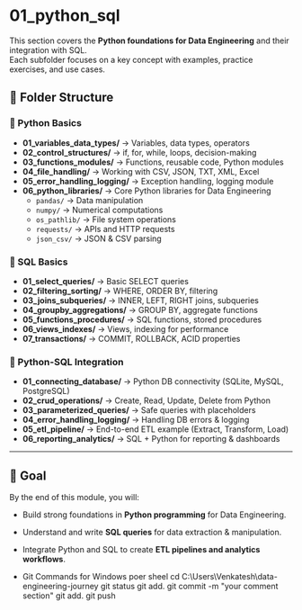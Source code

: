 # 01_python_sql

This section covers the **Python foundations for Data Engineering** and their integration with SQL.  
Each subfolder focuses on a key concept with examples, practice exercises, and use cases.

## 📂 Folder Structure

### 🔹 Python Basics
- **01_variables_data_types/** → Variables, data types, operators  
- **02_control_structures/** → if, for, while, loops, decision-making  
- **03_functions_modules/** → Functions, reusable code, Python modules  
- **04_file_handling/** → Working with CSV, JSON, TXT, XML, Excel  
- **05_error_handling_logging/** → Exception handling, logging module  
- **06_python_libraries/** → Core Python libraries for Data Engineering  
  - `pandas/` → Data manipulation  
  - `numpy/` → Numerical computations  
  - `os_pathlib/` → File system operations  
  - `requests/` → APIs and HTTP requests  
  - `json_csv/` → JSON & CSV parsing  

### 🔹 SQL Basics
- **01_select_queries/** → Basic SELECT queries  
- **02_filtering_sorting/** → WHERE, ORDER BY, filtering  
- **03_joins_subqueries/** → INNER, LEFT, RIGHT joins, subqueries  
- **04_groupby_aggregations/** → GROUP BY, aggregate functions  
- **05_functions_procedures/** → SQL functions, stored procedures  
- **06_views_indexes/** → Views, indexing for performance  
- **07_transactions/** → COMMIT, ROLLBACK, ACID properties  

### 🔹 Python-SQL Integration
- **01_connecting_database/** → Python DB connectivity (SQLite, MySQL, PostgreSQL)  
- **02_crud_operations/** → Create, Read, Update, Delete from Python  
- **03_parameterized_queries/** → Safe queries with placeholders  
- **04_error_handling_logging/** → Handling DB errors & logging  
- **05_etl_pipeline/** → End-to-end ETL example (Extract, Transform, Load)  
- **06_reporting_analytics/** → SQL + Python for reporting & dashboards  

---

## 🎯 Goal
By the end of this module, you will:
- Build strong foundations in **Python programming** for Data Engineering.  
- Understand and write **SQL queries** for data extraction & manipulation.  
- Integrate Python and SQL to create **ETL pipelines and analytics workflows**.

- Git Commands for Windows poer sheel
cd C:\Users\Venkatesh\data-engineering-journey
git status
git add.
git commit -m "your comment section" 
git add. 
git push
